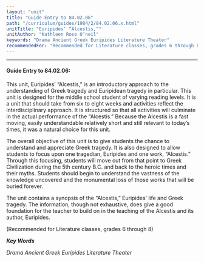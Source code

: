 ```yaml
---
layout: "unit"
title: "Guide Entry to 84.02.06"
path: "/curriculum/guides/1984/2/84.02.06.x.html"
unitTitle: "Euripides’ “Alcestis,”"
unitAuthor: "Kathleen Rose O’neil"
keywords: "Drama Ancient Greek Euripides Literature Theater"
recommendedFor: "Recommended for Literature classes, grades 6 through 8"
---
```

<body>
<hr/>
<h4>
Guide Entry to 84.02.06:
</h4>
This unit, Euripides’ “Alcestis,” is an introductory approach to the understanding of Greek tragedy and Euripidean tragedy in particular. This unit is designed for the middle school student of varying reading levels.  It is a unit that should take from six to eight weeks and activities reflect the interdisciplinary approach.  It is structured so that all activities will culminate in the actual performance of the “Alcestis.”  Because the Alcestis is a fast moving, easily understandable relatively short and still relevant to today’s times, it was a natural choice for this unit.
<p>
The overall objective of this unit is to give students the chance to understand and appreciate Greek tragedy.  It is also designed to allow students to focus upon one tragedian, Euripides and one work, “Alcestis.”  Through this focusing, students will move out from that point to Greek Civilization during the 5th century B.C.  and back to the heroic times and their myths.  Students should begin to understand the vastness of the knowledge uncovered and the monumental loss of those works that will be buried forever.
</p>
<p>
The unit contains a synopsis of the “Alcestis,” Euripides’ life and Greek tragedy.  The information, though not exhaustive, does give a good foundation for the teacher to build on in the teaching of the Alcestis and its author, Euripides.
</p>
<p>
(Recommended for Literature classes, grades 6 through 8)
</p>
<p>
<b>
<i>
Key Words
</i>
</b>
<br/>
</p>
<p>
<i>
Drama Ancient Greek Euripides Literature Theater
</i>
</p>
</body>